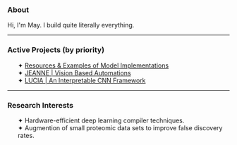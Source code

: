 <h3>About</h3>
Hi, I'm May. I build quite literally everything.

___

<h3>Active Projects (by priority)</h3>
<ul>
  ✦ <a href="https://github.com/yammei/model-implementations.git">Resources & Examples of Model Implementations</a><br>
  ✦ <a href="https://github.com/yammei/application-automation.git">JEANNE | Vision Based Automations</a><br>
  ✦ <a href="https://github.com/yammei/convolution.git">LUCIA | An Interpretable CNN Framework</a><br>
</ul>

___

<h3>Research Interests</h3>
<ul>
    ✦ Hardware-efficient deep learning compiler techniques.<br>
    ✦ Augmention of small proteomic data sets to improve false discovery rates.<br>
</ul>
